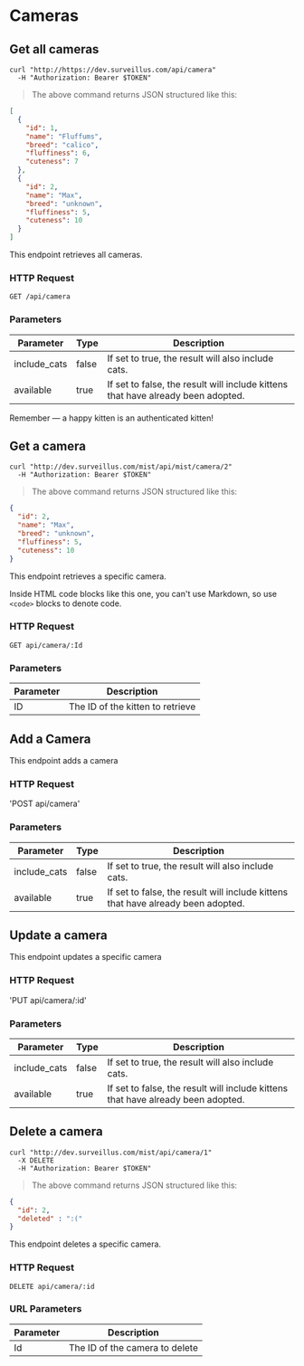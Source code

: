 # Cameras

## Get all cameras

```shell
curl "http://https://dev.surveillus.com/api/camera"
  -H "Authorization: Bearer $TOKEN"
```

> The above command returns JSON structured like this:

```json
[
  {
    "id": 1,
    "name": "Fluffums",
    "breed": "calico",
    "fluffiness": 6,
    "cuteness": 7
  },
  {
    "id": 2,
    "name": "Max",
    "breed": "unknown",
    "fluffiness": 5,
    "cuteness": 10
  }
]
```

This endpoint retrieves all cameras.

### HTTP Request

`GET /api/camera`

### Parameters

Parameter | Type | Description
--------- | ------- | -----------
include_cats | false | If set to true, the result will also include cats.
available | true | If set to false, the result will include kittens that have already been adopted.

<aside class="success">
Remember — a happy kitten is an authenticated kitten!
</aside>

## Get a camera

```shell
curl "http://dev.surveillus.com/mist/api/mist/camera/2"
  -H "Authorization: Bearer $TOKEN"
```

> The above command returns JSON structured like this:

```json
{
  "id": 2,
  "name": "Max",
  "breed": "unknown",
  "fluffiness": 5,
  "cuteness": 10
}
```

This endpoint retrieves a specific camera.

<aside class="warning">Inside HTML code blocks like this one, you can't use Markdown, so use <code>&lt;code&gt;</code> blocks to denote code.</aside>

### HTTP Request

`GET api/camera/:Id`

### Parameters

Parameter | Description
--------- | -----------
ID | The ID of the kitten to retrieve

## Add a Camera

This endpoint adds a camera

### HTTP Request

'POST api/camera'

### Parameters

Parameter | Type | Description
--------- | ------- | -----------
include_cats | false | If set to true, the result will also include cats.
available | true | If set to false, the result will include kittens that have already been adopted.

## Update a camera

This endpoint updates a specific camera

### HTTP Request

'PUT api/camera/:id'

### Parameters

Parameter | Type | Description
--------- | ------- | -----------
include_cats | false | If set to true, the result will also include cats.
available | true | If set to false, the result will include kittens that have already been adopted.

## Delete a camera

```shell
curl "http://dev.surveillus.com/mist/api/camera/1"
  -X DELETE
  -H "Authorization: Bearer $TOKEN"
```

> The above command returns JSON structured like this:

```json
{
  "id": 2,
  "deleted" : ":("
}
```

This endpoint deletes a specific camera.

### HTTP Request

`DELETE api/camera/:id`

### URL Parameters

Parameter | Description
--------- | -----------
Id | The ID of the camera to delete
